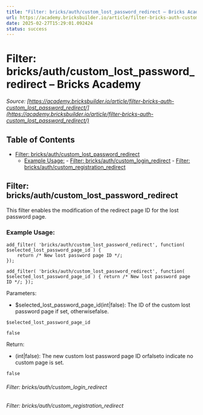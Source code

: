 ```yaml
---
title: "Filter: bricks/auth/custom_lost_password_redirect – Bricks Academy"
url: https://academy.bricksbuilder.io/article/filter-bricks-auth-custom_lost_password_redirect/
date: 2025-02-27T15:29:01.092424
status: success
---
```


# Filter: bricks/auth/custom_lost_password_redirect – Bricks Academy

*Source: [https://academy.bricksbuilder.io/article/filter-bricks-auth-custom_lost_password_redirect/](https://academy.bricksbuilder.io/article/filter-bricks-auth-custom_lost_password_redirect/)*

## Table of Contents

- [Filter: bricks/auth/custom_lost_password_redirect](#filter-bricksauthcustomlostpasswordredirect)
  - [Example Usage:](#example-usage)
        - [Filter: bricks/auth/custom_login_redirect](#filter-bricksauthcustomloginredirect)
        - [Filter: bricks/auth/custom_registration_redirect](#filter-bricksauthcustomregistrationredirect)

## Filter: bricks/auth/custom_lost_password_redirect

This filter enables the modification of the redirect page ID for the lost password page.

### Example Usage:

```
add_filter( 'bricks/auth/custom_lost_password_redirect', function( $selected_lost_password_page_id ) {
    return /* New lost password page ID */;
});
```

`add_filter( 'bricks/auth/custom_lost_password_redirect', function( $selected_lost_password_page_id ) {
    return /* New lost password page ID */;
});`

Parameters:

- $selected_lost_password_page_id(int|false): The ID of the custom lost password page if set, otherwisefalse.

`$selected_lost_password_page_id`

`false`

Return:

- (int|false): The new custom lost password page ID orfalseto indicate no custom page is set.

`false`

###### Filter: bricks/auth/custom_login_redirect

###### Filter: bricks/auth/custom_registration_redirect

